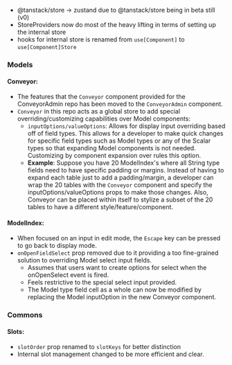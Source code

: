 - @tanstack/store -> zustand due to @tanstack/store being in beta still (v0)
- StoreProviders now do most of the heavy lifting in terms of setting up the internal store
- hooks for internal store is renamed from `use[Component]` to `use[Component]Store`

### Models

#### Conveyor:
  - The features that the `Conveyor` component provided for the ConveyorAdmin repo has been moved to the `ConveyorAdmin` component.
  - `Conveyor` in this repo acts as a global store to add special overriding/customizing capabilities over Model components:
    - `inputOptions/valueOptions`: Allows for display input overriding based off of field types. This allows for a developer to make quick changes for specific field types such as Model types or any of the Scalar types so that expanding Model components is not needed. Customizing by component expansion over rules this option. 
    - **Example**: Suppose you have 20 ModelIndex's where all String type fields need to have specific padding or margins. Instead of having to expand each table just to add a padding/margin, a developer can wrap the 20 tables with the `Conveyor` component and specify the inputOptions/valueOptions props to make those changes. Also, Conveyor can be placed within itself to stylize a subset of the 20 tables to have a different style/feature/component.    

#### ModelIndex:
  - When focused on an input in edit mode, the `Escape` key can be pressed to go back to display mode.
  - `onOpenFieldSelect` prop removed due to it providing a too fine-grained solution to overriding Model select input fields. 
    - Assumes that users want to create options for select when the onOpenSelect event is fired. 
    - Feels restrictive to the special select input provided.
    - The Model type field cell as a whole can now be modified by replacing the Model inputOption in the new Conveyor component. 

### Commons
#### Slots:
   - `slotOrder` prop renamed to `slotKeys` for better distinction
   - Internal slot management changed to be more efficient and clear.